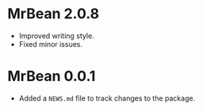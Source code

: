 # MrBean 2.0.8

* Improved writing style.
* Fixed minor issues.

# MrBean 0.0.1

* Added a `NEWS.md` file to track changes to the package.
